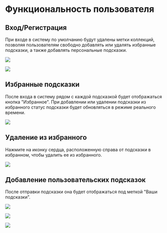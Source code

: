 # Функциональность пользователя

## Вход/Регистрация

При входе в систему по умолчанию будут удалены метки коллекций, позволяя пользователям свободно добавлять или удалять избранные подсказки, а также добавлять персональные подсказки.

![](https://img.newzone.top/2023-06-05-13-51-23.png?imageMogr2/format/webp/thumbnail/500x)

![](https://img.newzone.top/2023-06-05-13-53-20.png?imageMogr2/format/webp)

## Избранные подсказки

После входа в систему рядом с каждой подсказкой будет отображаться кнопка "Избранное". При добавлении или удалении подсказки из избранного статус подсказки будет обновляться в режиме реального времени.

![](https://img.newzone.top/2023-06-05-13-56-01.png?imageMogr2/format/webp/thumbnail/500x)

## Удаление из избранного

Нажмите на иконку сердца, расположенную справа от подсказки в избранном, чтобы удалить ее из избранного.

![](https://img.newzone.top/2023-06-05-13-57-27.png?imageMogr2/format/webp/thumbnail/500x)

## Добавление пользовательских подсказок

После отправки подсказки она будет отображаться под меткой "Ваши подсказки".

![](https://img.newzone.top/2023-06-05-13-58-16.png?imageMogr2/format/webp/thumbnail/500x)

![](https://img.newzone.top/2023-06-05-14-06-09.png?imageMogr2/format/webp)

![](https://img.newzone.top/2023-06-05-14-08-52.png?imageMogr2/format/webp/thumbnail/500x)
